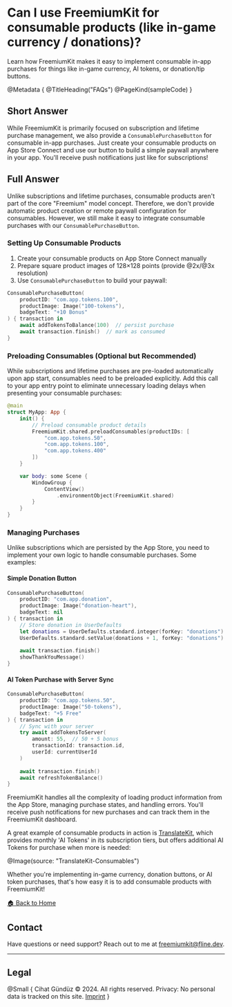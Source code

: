# Can I use FreemiumKit for consumable products (like in-game currency / donations)?

Learn how FreemiumKit makes it easy to implement consumable in-app purchases for things like in-game currency, AI tokens, or donation/tip buttons.

@Metadata {
   @TitleHeading("FAQs")
   @PageKind(sampleCode)
}

## Short Answer

While FreemiumKit is primarily focused on subscription and lifetime purchase management, we also provide a `ConsumablePurchaseButton` for consumable in-app purchases. Just create your consumable products on App Store Connect and use our button to build a simple paywall anywhere in your app. You'll receive push notifications just like for subscriptions!

## Full Answer

Unlike subscriptions and lifetime purchases, consumable products aren't part of the core "Freemium" model concept. Therefore, we don't provide automatic product creation or remote paywall configuration for consumables. However, we still make it easy to integrate consumable purchases with our `ConsumablePurchaseButton`.

### Setting Up Consumable Products

1. Create your consumable products on App Store Connect manually
2. Prepare square product images of 128×128 points (provide @2x/@3x resolution)
3. Use `ConsumablePurchaseButton` to build your paywall:

```swift
ConsumablePurchaseButton(
    productID: "com.app.tokens.100",
    productImage: Image("100-tokens"),
    badgeText: "+10 Bonus"
) { transaction in
    await addTokensToBalance(100)  // persist purchase
    await transaction.finish()  // mark as consumed
}
```

### Preloading Consumables (Optional but Recommended)

While subscriptions and lifetime purchases are pre-loaded automatically upon app start, consumables need to be preloaded explicitly. Add this call to your app entry point to eliminate unnecessary loading delays when presenting your consumable purchases:

```swift
@main
struct MyApp: App {
    init() {
        // Preload consumable product details
        FreemiumKit.shared.preloadConsumables(productIDs: [
            "com.app.tokens.50",
            "com.app.tokens.100",
            "com.app.tokens.400"
        ])
    }

    var body: some Scene {
        WindowGroup {
            ContentView()
                .environmentObject(FreemiumKit.shared)
        }
    }
}
```

### Managing Purchases

Unlike subscriptions which are persisted by the App Store, you need to implement your own logic to handle consumable purchases. Some examples:

#### Simple Donation Button
```swift
ConsumablePurchaseButton(
    productID: "com.app.donation",
    productImage: Image("donation-heart"),
    badgeText: nil
) { transaction in
    // Store donation in UserDefaults
    let donations = UserDefaults.standard.integer(forKey: "donations") ?? 0
    UserDefaults.standard.setValue(donations + 1, forKey: "donations")
    
    await transaction.finish()
    showThankYouMessage()
}
```

#### AI Token Purchase with Server Sync
```swift
ConsumablePurchaseButton(
    productID: "com.app.tokens.50",
    productImage: Image("50-tokens"),
    badgeText: "+5 Free"
) { transaction in
    // Sync with your server
    try await addTokensToServer(
        amount: 55,  // 50 + 5 bonus
        transactionId: transaction.id,
        userId: currentUserId
    )
    
    await transaction.finish()
    await refreshTokenBalance()
}
```

FreemiumKit handles all the complexity of loading product information from the App Store, managing purchase states, and handling errors. You'll receive push notifications for new purchases and can track them in the FreemiumKit dashboard.

A great example of consumable products in action is [TranslateKit](https://translatekit.app), which provides monthly 'AI Tokens' in its subscription tiers, but offers additional AI Tokens for purchase when more is needed:

@Image(source: "TranslateKit-Consumables")

Whether you're implementing in-game currency, donation buttons, or AI token purchases, that's how easy it is to add consumable products with FreemiumKit!

[🏠 Back to Home](https://freemiumkit.app)

## Contact

Have questions or need support? Reach out to me at [freemiumkit@fline.dev](mailto:freemiumkit@fline.dev).

---

## Legal

@Small {
   Cihat Gündüz © 2024. All rights reserved.
   Privacy: No personal data is tracked on this site.
   [Imprint](https://www.fline.dev/imprint/)
}
